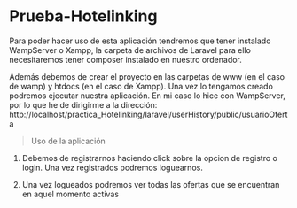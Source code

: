 # Prueba-Hotelinking
Para poder hacer uso de esta aplicación tendremos que tener instalado WampServer o Xampp, la carpeta de archivos de Laravel para ello necesitaremos tener composer instalado en nuestro ordenador.

Además debemos de crear el proyecto en las carpetas de www (en el caso de wamp) y htdocs (en el caso de Xampp). Una vez lo tengamos creado podremos ejecutar nuestra aplicación. En mi caso lo hice con WampServer, por lo que he de dirigirme a la dirección: 
http://localhost/practica_Hotelinking/laravel/userHistory/public/usuarioOferta

> Uso de la aplicación

1. Debemos de registrarnos haciendo click sobre la opcion de registro o login. Una vez registrados podremos loguearnos.
 
2. Una vez logueados podremos ver todas las ofertas que se encuentran en aquel momento activas 


